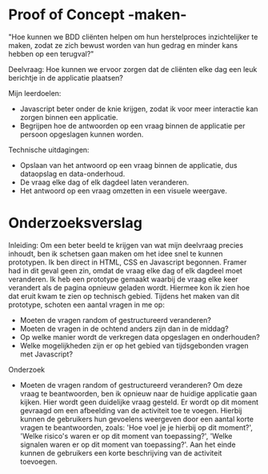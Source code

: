 # Proof of Concept -maken-

"Hoe kunnen we BDD cliënten helpen om hun herstelproces inzichtelijker te maken, zodat ze zich bewust worden van hun gedrag en minder kans hebben op een terugval?"

Deelvraag: Hoe kunnen we ervoor zorgen dat de cliënten elke dag een leuk berichtje in de applicatie plaatsen?

Mijn leerdoelen:
- Javascript beter onder de knie krijgen, zodat ik voor meer interactie kan zorgen binnen een applicatie.
- Begrijpen hoe de antwoorden op een vraag binnen de applicatie per persoon opgeslagen kunnen worden. 

Technische uitdagingen:
- Opslaan van het antwoord op een vraag binnen de applicatie, dus dataopslag en data-onderhoud.
- De vraag elke dag of elk dagdeel laten veranderen.
- Het antwoord op een vraag omzetten in een visuele weergave. 

# Onderzoeksverslag 

Inleiding:
Om een beter beeld te krijgen van wat mijn deelvraag precies inhoudt, ben ik schetsen gaan maken om het idee snel te kunnen prototypen. Ik ben direct in HTML, CSS en Javascript begonnen. Framer had in dit geval geen zin, omdat de vraag elke dag of elk dagdeel moet veranderen. Ik heb een prototype gemaakt waarbij de vraag elke keer verandert als de pagina opnieuw geladen wordt. Hiermee kon ik zien hoe dat eruit kwam te zien op technisch gebied. Tijdens het maken van dit prototype, schoten een aantal vragen in me op:
- Moeten de vragen random of gestructureerd veranderen?
- Moeten de vragen in de ochtend anders zijn dan in de middag? 
- Op welke manier wordt de verkregen data opgeslagen en onderhouden?
- Welke mogelijkheden zijn er op het gebied van tijdsgebonden vragen met Javascript?

Onderzoek
- Moeten de vragen random of gestructureerd veranderen?
Om deze vraag te beantwoorden, ben ik opnieuw naar de huidige applicatie gaan kijken. Hier wordt geen duidelijke vraag gesteld. Er wordt op dit moment gevraagd om een afbeelding van de activiteit toe te voegen. Hierbij kunnen de gebruikers hun gevoelens weergeven door een aantal korte vragen te beantwoorden, zoals: 'Hoe voel je je hierbij op dit moment?', 'Welke risico's waren er op dit moment van toepassing?', 'Welke signalen waren er op dit moment van toepassing?'. Aan het einde kunnen de gebruikers een korte beschrijving van de activiteit toevoegen. 
